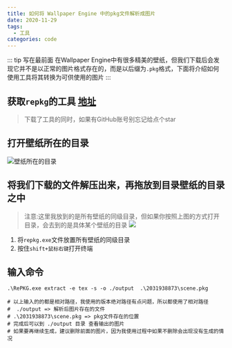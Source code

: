 ```yaml
---
title: 如何将 Wallpaper Engine 中的pkg文件解析成图片
date: 2020-11-29
tags:
  - 工具
categories: code
---
```


::: tip 写在最前面
在Wallpaper Engine中有很多精美的壁纸，但我们下载后会发现它并不是以正常的图片格式存在的，而是以后缀为`.pkg`格式，下面将介绍如何使用工具将其转换为可供使用的图片
:::


## 获取`repkg`的工具  [地址](https://github.com/notscuffed/repkg/releases)
> 下载了工具的同时，如果有GitHub账号别忘记给点个star

## 打开壁纸所在的目录
![壁纸所在的目录](https://i.loli.net/2020/11/29/CdFWHgumEwr9tbQ.png)

## 将我们下载的文件解压出来，再拖放到目录壁纸的目录之中
> 注意:这里我放到的是所有壁纸的同级目录，但如果你按照上图的方式打开目录，会去到的是具体某个壁纸的目录
![](http://image.woai996.com/picGo/20201129202048.png)
1. 将`repkg.exe`文件放置所有壁纸的同级目录
2. 按住`shift+鼠标右键`打开终端

## 输入命令
```shell
.\RePKG.exe extract -e tex -s -o ./output  .\2031938873\scene.pkg

# 以上输入的的都是相对路径，我使用的版本绝对路径有点问题，所以都使用了相对路径
#  ./output => 解析后图片存在的文件
# .\2031938873\scene.pkg => pkg文件存在的位置
# 完成后可以到 ./output 目录 查看输出的图片
# 如果要再继续生成，建议删除前面的图片，因为我使用过程中如果不删除会出现没有生成的情况
```



